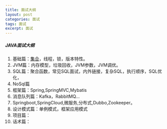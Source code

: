 ```yaml
---
title: 面试大纲
layout: post
categories: 面试
tags: 面试
excerpt: 面试
---
```

##### JAVA面试大纲  
1. 基础篇：[集合](https://edgorange.github.io/2021/01/04/article-面试集合篇)，线程，锁，版本特性。   
2. JVM篇：内存模型，垃圾回收，JVM参数，JVM调优。
3. SQL篇：聚合函数，常见SQL面试，内外链接，复杂SQL，执行顺序，SQL优化，
4. NoSql篇
5. 框架篇：Spring,SpringMVC,Mybatis
6. 消息队列篇：Kafka，RabbitMQ...
7. Springboot,SpringCloud,微服务,分布式,Dubbo,Zookeeper。
8. 设计模式篇：单例模式，框架应用模式
8. 项目篇：
9. 话术篇：



   

